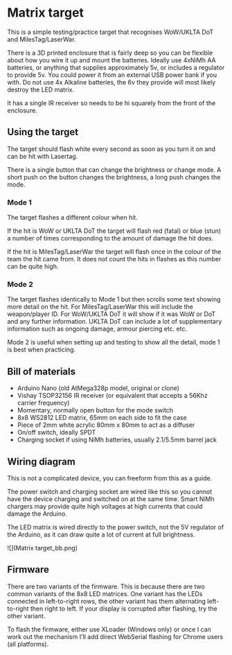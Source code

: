 # Matrix target

This is a simple testing/practice target that recognises WoW/UKLTA DoT and MilesTag/LaserWar.

There is a 3D printed enclosure that is fairly deep so you can be flexible about how you wire it up and mount the batteries. Ideally use 4xNiMh AA batteries, or anything that supplies approximately 5v, or includes a regulator to provide 5v. You could power it from an external USB power bank if you with. Do not use 4x Alkaline batteries, the 6v they provide will most likely destroy the LED matrix.

It has a single IR receiver so needs to be hi squarely from the front of the enclosure.

## Using the target

The target should flash white every second as soon as you turn it on and can be hit with Lasertag.

There is a single button that can change the brightness or change mode. A short push on the button changes the brightness, a long push changes the mode.

### Mode 1

The target flashes a different colour when hit.

If the hit is WoW or UKLTA DoT the target will flash red (fatal) or blue (stun) a number of times corresponding to the amount of damage the hit does.

If the hit is MilesTag/LaserWar the target will flash once in the colour of the team the hit came from. It does not count the hits in flashes as this number can be quite high.

### Mode 2

The target flashes identically to Mode 1 but then scrolls some text showing more detail on the hit. For MilesTag/LaserWar this will include the weapon/player ID. For WoW/UKLTA DoT it will show if it was WoW or DoT and any further information.  UKLTA DoT can include a lot of supplementary information such as ongoing damage, armour piercing etc. etc.

Mode 2 is useful when setting up and testing to show all the detail, mode 1 is best when practicing.

## Bill of materials

- Arduino Nano (old AtMega328p model, original or clone)
- Vishay TSOP32156 IR receiver (or equivalent that accepts a 56Khz carrier frequency)
- Momentary, normally open button for the mode switch
- 8x8 WS2812 LED matrix, 65mm on each side to fit the case
- Piece of 2mm white acrylic 80mm x 80mm to act as a diffuser
- On/off switch, ideally SPDT
- Charging socket if using NiMh batteries, usually 2.1/5.5mm barrel jack

## Wiring diagram

This is not a complicated device, you can freeform from this as a guide.

The power switch and charging socket are wired like this so you cannot have the device charging and switched on at the same time. Smart NiMh chargers may provide quite high voltages at high currents that could damage the Arduino.

The LED matrix is wired directly to the power switch, not the 5V regulator of the Arduino, as it can draw quite a lot of current at full brightness.

![](Matrix target_bb.png)

## Firmware

There are two variants of the firmware. This is because there are two common variants of the 8x8 LED matrices. One variant has the LEDs connected in left-to-right rows, the other variant has them alternating left-to-right then right to left. If your display is corrupted after flashing, try the other variant.

To flash the firmware, either use XLoader (Windows only) or once I can work out the mechanism I'll add direct WebSerial flashing for Chrome users (all platforms).

